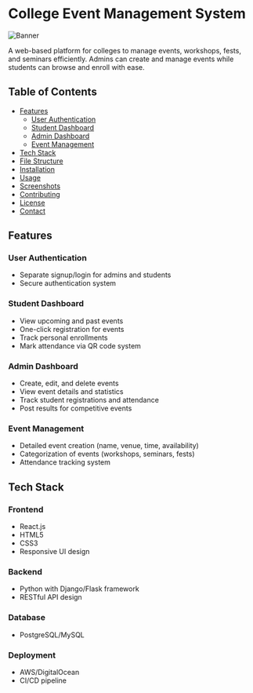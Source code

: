 # College Event Management System

![Banner](https://via.placeholder.com/1200x400?text=College+Event+Management+System)

A web-based platform for colleges to manage events, workshops, fests, and seminars efficiently. Admins can create and manage events while students can browse and enroll with ease.

## Table of Contents
- [Features](#features)
  - [User Authentication](#user-authentication)
  - [Student Dashboard](#student-dashboard)
  - [Admin Dashboard](#admin-dashboard)
  - [Event Management](#event-management)
- [Tech Stack](#tech-stack)
- [File Structure](#file-structure)
- [Installation](#installation)
- [Usage](#usage)
- [Screenshots](#screenshots)
- [Contributing](#contributing)
- [License](#license)
- [Contact](#contact)

## Features

### User Authentication
- Separate signup/login for admins and students
- Secure authentication system

### Student Dashboard
- View upcoming and past events
- One-click registration for events
- Track personal enrollments
- Mark attendance via QR code system

### Admin Dashboard
- Create, edit, and delete events
- View event details and statistics
- Track student registrations and attendance
- Post results for competitive events

### Event Management
- Detailed event creation (name, venue, time, availability)
- Categorization of events (workshops, seminars, fests)
- Attendance tracking system

## Tech Stack

### Frontend
- React.js
- HTML5
- CSS3
- Responsive UI design

### Backend
- Python with Django/Flask framework
- RESTful API design

### Database
- PostgreSQL/MySQL

### Deployment
- AWS/DigitalOcean
- CI/CD pipeline


